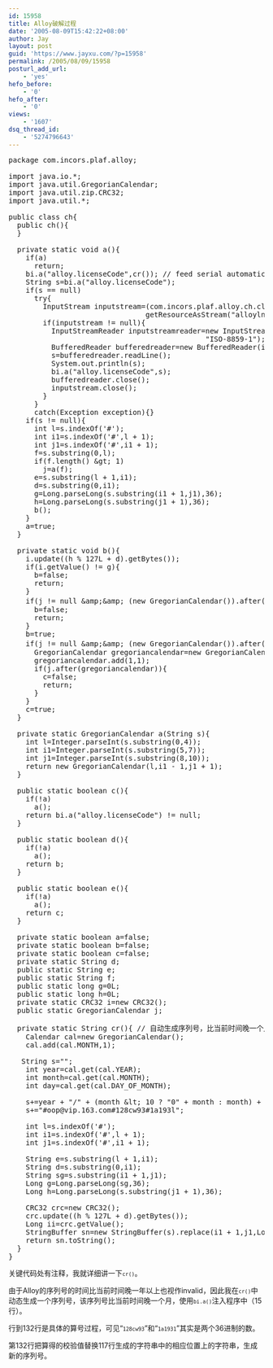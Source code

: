 ```yaml
---
id: 15958
title: Alloy破解过程
date: '2005-08-09T15:42:22+08:00'
author: Jay
layout: post
guid: 'https://www.jayxu.com/?p=15958'
permalink: /2005/08/09/15958
posturl_add_url:
    - 'yes'
hefo_before:
    - '0'
hefo_after:
    - '0'
views:
    - '1607'
dsq_thread_id:
    - '5274796643'
---
```


<!-- wp:enlighter/codeblock {"language":"java"} -->
<pre class="EnlighterJSRAW" data-enlighter-language="java" data-enlighter-theme="" data-enlighter-highlight="" data-enlighter-linenumbers="" data-enlighter-lineoffset="" data-enlighter-title="" data-enlighter-group="">package com.incors.plaf.alloy;
 
import java.io.*;
import java.util.GregorianCalendar;
import java.util.zip.CRC32;
import java.util.*;

public class ch{
  public ch(){
  }

  private static void a(){
    if(a)
      return;
    bi.a("alloy.licenseCode",cr()); // feed serial automatically
    String s=bi.a("alloy.licenseCode");
    if(s == null)
      try{
        InputStream inputstream=(com.incors.plaf.alloy.ch.class).getClassLoader().
                                getResourceAsStream("alloylnf.lic");
        if(inputstream != null){
          InputStreamReader inputstreamreader=new InputStreamReader(inputstream,
                                              "ISO-8859-1");
          BufferedReader bufferedreader=new BufferedReader(inputstreamreader);
          s=bufferedreader.readLine();
          System.out.println(s);
          bi.a("alloy.licenseCode",s);
          bufferedreader.close();
          inputstream.close();
        }
      }
      catch(Exception exception){}
    if(s != null){
      int l=s.indexOf('#');
      int i1=s.indexOf('#',l + 1);
      int j1=s.indexOf('#',i1 + 1);
      f=s.substring(0,l);
      if(f.length() &amp;gt; 1)
        j=a(f);
      e=s.substring(l + 1,i1);
      d=s.substring(0,i1);
      g=Long.parseLong(s.substring(i1 + 1,j1),36);
      h=Long.parseLong(s.substring(j1 + 1),36);
      b();
    }
    a=true;
  }

  private static void b(){
    i.update((h % 127L + d).getBytes());
    if(i.getValue() != g){
      b=false;
      return;
    }
    if(j != null &amp;amp;&amp;amp; (new GregorianCalendar()).after(j)){ // 试用号过期
      b=false;
      return;
    }
    b=true;
    if(j != null &amp;amp;&amp;amp; (new GregorianCalendar()).after(new GregorianCalendar(2003,7,12))){ // 如果使用期大于1年
      GregorianCalendar gregoriancalendar=new GregorianCalendar();
      gregoriancalendar.add(1,1);
      if(j.after(gregoriancalendar)){
        c=false;
        return;
      }
    }
    c=true;
  }

  private static GregorianCalendar a(String s){
    int l=Integer.parseInt(s.substring(0,4));
    int i1=Integer.parseInt(s.substring(5,7));
    int j1=Integer.parseInt(s.substring(8,10));
    return new GregorianCalendar(l,i1 - 1,j1 + 1);
  }

  public static boolean c(){
    if(!a)
      a();
    return bi.a("alloy.licenseCode") != null;
  }

  public static boolean d(){
    if(!a)
      a();
    return b;
  }

  public static boolean e(){
    if(!a)
      a();
    return c;
  }

  private static boolean a=false;
  private static boolean b=false;
  private static boolean c=false;
  private static String d;
  public static String e;
  public static String f;
  public static long g=0L;
  public static long h=0L;
  private static CRC32 i=new CRC32();
  public static GregorianCalendar j;

  private static String cr(){ // 自动生成序列号，比当前时间晚一个月
    Calendar cal=new GregorianCalendar();
    cal.add(cal.MONTH,1);

   String s="";
    int year=cal.get(cal.YEAR);
    int month=cal.get(cal.MONTH);
    int day=cal.get(cal.DAY_OF_MONTH);

    s+=year + "/" + (month &amp;lt; 10 ? "0" + month : month) + "/" + (day &amp;lt; 10 ? "0" + day : day);
    s+="#oop@vip.163.com#128cw93#1a193l";

    int l=s.indexOf('#');
    int i1=s.indexOf('#',l + 1);
    int j1=s.indexOf('#',i1 + 1);

    String e=s.substring(l + 1,i1);
    String d=s.substring(0,i1);
    String sg=s.substring(i1 + 1,j1);
    Long g=Long.parseLong(sg,36);
    Long h=Long.parseLong(s.substring(j1 + 1),36);

    CRC32 crc=new CRC32();
    crc.update((h % 127L + d).getBytes());
    Long ii=crc.getValue();
    StringBuffer sn=new StringBuffer(s).replace(i1 + 1,j1,Long.toString(ii,36));
    return sn.toString();
  }
}
</pre>
<!-- /wp:enlighter/codeblock -->

<!-- wp:paragraph -->
<p>关键代码处有注释，我就详细讲一下<code><code data-enlighter-language="generic" class="EnlighterJSRAW">cr()</code></code>。</p>
<!-- /wp:paragraph -->

<!-- wp:paragraph -->
<p>由于Alloy的序列号的时间比当前时间晚一年以上也视作invalid，因此我在<code><code data-enlighter-language="generic" class="EnlighterJSRAW">cr()</code></code>中动态生成一个序列号，该序列号比当前时间晚一个月，使用<code><code data-enlighter-language="generic" class="EnlighterJSRAW">bi.a()</code></code>注入程序中（15行）。</p>
<!-- /wp:paragraph -->

<!-- wp:paragraph -->
<p>行到132行是具体的算号过程，可见“<code><code data-enlighter-language="generic" class="EnlighterJSRAW">128cw93</code></code>”和“<code><code data-enlighter-language="generic" class="EnlighterJSRAW">1a1931</code></code>”其实是两个36进制的数。</p>
<!-- /wp:paragraph -->

<!-- wp:paragraph -->
<p>第132行把算得的校验值替换117行生成的字符串中的相应位置上的字符串，生成新的序列号。</p>
<!-- /wp:paragraph -->